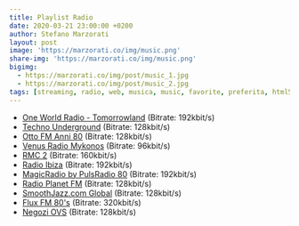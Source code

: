 ```yaml
---
title: Playlist Radio
date: 2020-03-21 23:00:00 +0200
author: Stefano Marzorati
layout: post
image: 'https://marzorati.co/img/music.png'
share-img: 'https://marzorati.co/img/music.png'
bigimg:
  - https://marzorati.co/img/post/music_1.jpg
  - https://marzorati.co/img/post/music_2.jpg
tags: [streaming, radio, web, musica, music, favorite, preferita, html5, player]
---
```

* <a href="https://playerservices.streamtheworld.com/api/livestream-redirect/OWR_INTERNATIONAL.mp3" target="_blank">One World Radio - Tomorrowland</a>  (Bitrate: 192kbit/s)   
* <a href="https://streams.fluxfm.de/technoug/mp3-320/radiode/" target="_blank">Techno Underground</a> (Bitrate: 128kbit/s)   
* <a href="http://217.182.192.240:12021/stream/1/" target="_blank">Otto FM Anni 80</a> (Bitrate: 128kbit/s)   
* <a href="http://s7.onweb.gr:8410/;" target="_blank">Venus Radio Mykonos</a> (Bitrate: 96kbit/s)   
* <a href="https://icy.unitedradio.it/RMC.mp3" target="_blank">RMC 2</a> (Bitrate: 160kbit/s)   
* <a href="https://www.radioibiza.it/fluidstream.net/dummy.mp3" target="_blank">Radio Ibiza</a> (Bitrate: 192kbit/s)   
* <a href="http://87.98.129.202/magicradioHD.mp3" target="_blank">MagicRadio by PulsRadio 80</a> (Bitrate: 192kbit/s)   
* <a href="http://91.121.104.139:8100/;/;7513909505342709stream.nsv" target="_blank">Radio Planet FM</a> (Bitrate: 128kbit/s)   
* <a href="http://sj128.hnux.com/live?type=http&nocache=272543" target="_blank">SmoothJazz.com Global</a> (Bitrate: 128kbit/s)   
* <a href="http://fluxfm.hoerradar.de/flux-80er-mp3-hq?sABC=5po0nr8q%230%237r0op38pr913007379oq5nn513r6r944%23syhksz.qr_jrocynlre&amsparams=playerid:fluxfm.de_webplayer;skey:1555082893" target="_blank">Flux FM 80's</a> (Bitrate: 320kbit/s)   
* <a href="http://178.32.136.9/proxy/cjaccari?mp=/;" target="_blank">Negozi OVS</a> (Bitrate: 128kbit/s)   
